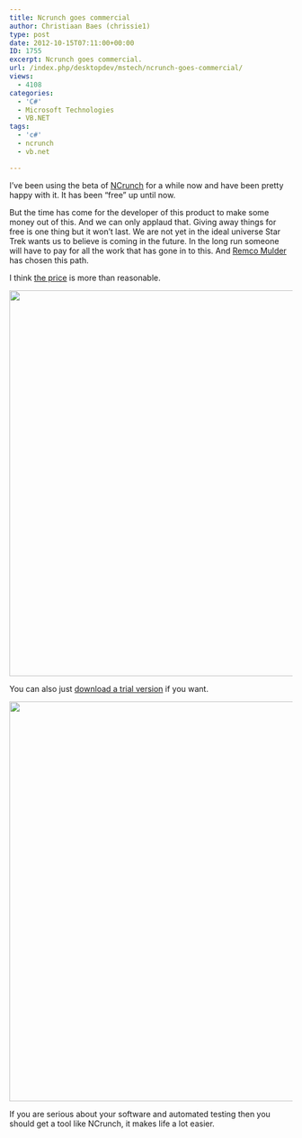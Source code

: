 ```yaml
---
title: Ncrunch goes commercial
author: Christiaan Baes (chrissie1)
type: post
date: 2012-10-15T07:11:00+00:00
ID: 1755
excerpt: Ncrunch goes commercial.
url: /index.php/desktopdev/mstech/ncrunch-goes-commercial/
views:
  - 4108
categories:
  - 'C#'
  - Microsoft Technologies
  - VB.NET
tags:
  - 'c#'
  - ncrunch
  - vb.net

---
```

I&#8217;ve been using the beta of [NCrunch][1] for a while now and have been pretty happy with it. It has been &#8220;free&#8221; up until now. 

But the time has come for the developer of this product to make some money out of this. And we can only applaud that. Giving away things for free is one thing but it won&#8217;t last. We are not yet in the ideal universe Star Trek wants us to believe is coming in the future. In the long run someone will have to pay for all the work that has gone in to this. And [Remco Mulder][2] has chosen this path.

I think [the price][3] is more than reasonable.

<div class="image_block">
  <a href="https://lessthandot.z19.web.core.windows.net/wp-content/uploads/users/chrissie1/ncrunch/ncrunch2.png?mtime=1350292141"><img alt="" src="https://lessthandot.z19.web.core.windows.net/wp-content/uploads/users/chrissie1/ncrunch/ncrunch2.png?mtime=1350292141" width="1202" height="685" /></a>
</div>

You can also just [download a trial version][4] if you want.

<div class="image_block">
  <a href="https://lessthandot.z19.web.core.windows.net/wp-content/uploads/users/chrissie1/ncrunch/ncrunch.png?mtime=1350292128"><img alt="" src="https://lessthandot.z19.web.core.windows.net/wp-content/uploads/users/chrissie1/ncrunch/ncrunch.png?mtime=1350292128" width="1213" height="710" /></a>
</div>

If you are serious about your software and automated testing then you should get a tool like NCrunch, it makes life a lot easier.

 [1]: http://www.ncrunch.net/
 [2]: https://twitter.com/remcomulder
 [3]: http://www.ncrunch.net/buy
 [4]: http://www.ncrunch.net/download